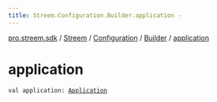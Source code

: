```yaml
---
title: Streem.Configuration.Builder.application - 
---
```


[pro.streem.sdk](../../../index.html) / [Streem](../../index.html) / [Configuration](../index.html) / [Builder](index.html) / [application](./application.html)

# application

`val application: `[`Application`](https://developer.android.com/reference/android/app/Application.html)